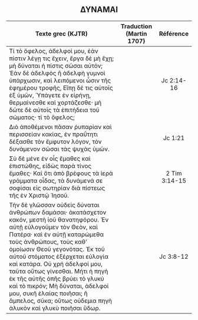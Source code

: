 <h2 align="center">ΔΥΝΑΜΑΙ</h2>

|Texte grec (KJTR)|Traduction (Martin 1707)|Référence|
|-----|-----|:---:
 Τί τὸ ὄφελος, ἀδελφοί μου, ἐὰν πίστιν λέγῃ τις ἔχειν, ἔργα δὲ μὴ ἔχῃ; μὴ δύναται ἡ πίστις σῶσαι αὐτόν; Ἐὰν δὲ ἀδελφὸς ἢ ἀδελφὴ γυμνοὶ ὑπάρχωσιν, καὶ λειπόμενοι ὦσιν τῆς ἐφημέρου τροφῆς,  Εἴπῃ δέ τις αὐτοῖς ἐξ ὑμῶν, Ὑπάγετε ἐν εἰρήνῃ, θερμαίνεσθε καὶ χορτάζεσθε· μὴ δῶτε δὲ αὐτοῖς τὰ ἐπιτήδεια τοῦ σώματος· τί τὸ ὄφελος;||Jc 2:14-16|
Διὸ ἀποθέμενοι πᾶσαν ῥυπαρίαν καὶ περισσείαν κακίας, ἐν πραΰτητι δέξασθε τὸν ἔμφυτον λόγον, τὸν δυνάμενον σῶσαι τὰς ψυχὰς ὑμῶν.||Jc 1:21|
 Σὺ δὲ μένε ἐν οἷς ἔμαθες καὶ ἐπιστώθης, εἰδὼς παρὰ τίνος ἔμαθες· Καὶ ὅτι ἀπὸ βρέφους τὰ ἱερὰ γράμματα οἶδας, τὰ δυνάμενά σε σοφίσαι εἰς σωτηρίαν διὰ πίστεως τῆς ἐν Χριστῷ Ἰησοῦ.||2 Tim 3:14-15|
 Τὴν δὲ γλῶσσαν οὐδεὶς δύναται ἀνθρώπων δαμάσαι· ἀκατάσχετον κακόν, μεστὴ ἰοῦ θανατηφόρου. Ἐν αὐτῇ εὐλογοῦμεν τὸν Θεὸν, καὶ Πατέρα· καὶ ἐν αὐτῇ καταρώμεθα τοὺς ἀνθρώπους, τοὺς καθʼ ὁμοίωσιν Θεοῦ γεγονότας. Ἐκ τοῦ αὐτοῦ στόματος ἐξέρχεται εὐλογία καὶ κατάρα. Οὐ χρή ἀδελφοί μου, ταῦτα οὕτως γίνεσθαι. Μήτι ἡ πηγὴ ἐκ τῆς αὐτῆς ὀπῆς βρύει τὸ γλυκὺ καὶ τὸ πικρόν; Μὴ δύναται, ἀδελφοί μου, συκῆ ἐλαίας ποιῆσαι; ἢ ἄμπελος, σῦκα; οὕτως οὐδεμια πηγὴ ἁλυκὸν καὶ γλυκὺ ποιῆσαι ὕδωρ.||Jc 3:8-12|
